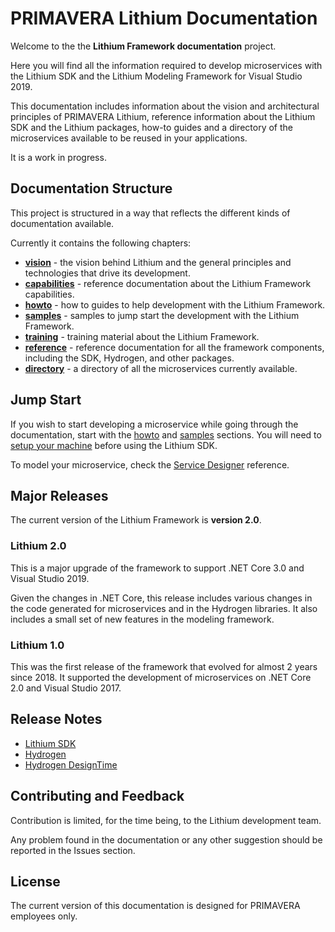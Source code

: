 # PRIMAVERA Lithium Documentation

Welcome to the the **Lithium Framework documentation** project.

Here you will find all the information required to develop microservices with the Lithium SDK and the Lithium Modeling Framework for Visual Studio 2019.

This documentation includes information about the vision and architectural principles of PRIMAVERA Lithium, reference information about the Lithium SDK and the Lithium packages, how-to guides and a directory of the microservices available to be reused in your applications.

It is a work in progress.

## Documentation Structure

This project is structured in a way that reflects the different kinds of documentation available.

Currently it contains the following chapters:

- [**vision**](./vision/README.md) - the vision behind Lithium and the general principles and technologies that drive its development.
- [**capabilities**](./capabilities/README.md) - reference documentation about the Lithium Framework capabilities.
- [**howto**](./howto/README.md) - how to guides to help development with the Lithium Framework.
- [**samples**](./samples/README.md) - samples to jump start the development with the Lithium Framework.
- [**training**](./training/README.md) - training material about the Lithium Framework.
- [**reference**](./ref/README.md) - reference documentation for all the framework components, including the SDK, Hydrogen, and other packages.
- [**directory**](./dir/README.md) - a directory of all the microservices currently available.

## Jump Start

If you wish to start developing a microservice while going through the documentation, start with the [howto](./howto/README.md) and [samples](./samples/README.md) sections. You will need to [setup your machine](./howto/howto-setup-devopment-environment.md) before using the Lithium SDK.

To model your microservice, check the [Service Designer](./ref/sdk-2.0/service-designer.md) reference.

## Major Releases

The current version of the Lithium Framework is **version 2.0**.

### Lithium 2.0

This is a major upgrade of the framework to support .NET Core 3.0 and Visual Studio 2019.

Given the changes in .NET Core, this release includes various changes in the code generated for microservices and in the Hydrogen libraries. It also includes a small set of new features in the modeling framework.

### Lithium 1.0

This was the first release of the framework that evolved for almost 2 years since 2018. It supported the development of microservices on .NET Core 2.0 and Visual Studio 2017.

## Release Notes

- [Lithium SDK](./ref/sdk-2.0/release-notes.md)
- [Hydrogen](./ref/hydrogen-2.0/release-notes.md)
- [Hydrogen DesignTime](./ref/hydrogen-designtime-2.0/release-notes.md)

## Contributing and Feedback

Contribution is limited, for the time being, to the Lithium development team.

Any problem found in the documentation or any other suggestion should be reported in the Issues section.

## License

The current version of this documentation is designed for PRIMAVERA employees only.
